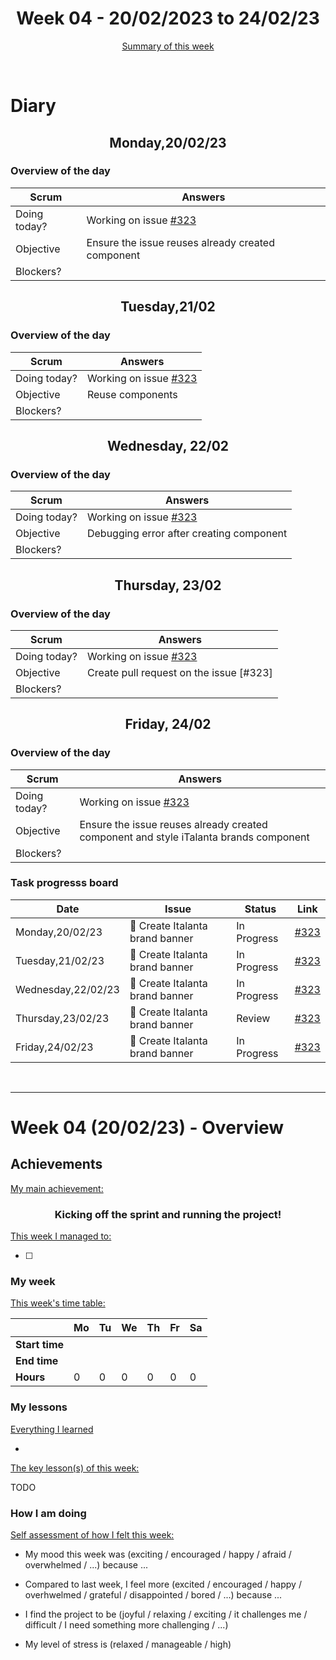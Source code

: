 


<!-- 
  Welcome to your weekly agenda.
  In this agenda, you will note down day to day progress.
-->

<h1 align="center">Week 04 - 20/02/2023 to 24/02/23</h1>

<p align="center"><a href="#summary">Summary of this week</a></p>

<br/>

<!-- 
  -- SECTION: OVERVIEW
  -- For each day, fill out your dairy
  -->

<h1>Diary</h1>

<h2 align="center">Monday,20/02/23 </h2>

### Overview of the day

<!-- Fill out the daily scrum table 
  -- Doing today? - What are you working on today?
  -- Objective?   - What do you hope to achieve today?
  -- Blockers?    - Any blockers? Anywhere you need help?
-->

| Scrum	       | Answers 	| 
|----------	   |-------	  |
| Doing today? |  Working on issue  [#323](https://github.com/italanta/elewa-group/issues/323)       |
| Objective    |    Ensure the issue reuses already created component     |
| Blockers?    |         |


<h2 align="center">Tuesday,21/02</h2>

### Overview of the day

<!-- Fill out the daily scrum table 
  -- Doing today? - What are you working on today?
  -- Objective?   - What do you hope to achieve today?
  -- Blockers?    - Any blockers? Anywhere you need help?
-->

| Scrum	       | Answers 	| 
|----------	   |-------	  |
| Doing today? |  Working on issue  [#323](https://github.com/italanta/elewa-group/issues/323)       |
| Objective    |    Reuse components     |
| Blockers?    |         |


<h2 align="center">Wednesday, 22/02</h2>

### Overview of the day

<!-- Fill out the daily scrum table 
  -- Doing today? - What are you working on today?
  -- Objective?   - What do you hope to achieve today?
  -- Blockers?    - Any blockers? Anywhere you need help?
-->

| Scrum	       | Answers 	| 
|----------	   |-------	  |
| Doing today? |  Working on issue  [#323](https://github.com/italanta/elewa-group/issues/323)       |
| Objective    |   Debugging error after creating  component     |
| Blockers?    |         |


<h2 align="center">Thursday, 23/02</h2>

### Overview of the day

<!-- Fill out the daily scrum table 
  -- Doing today? - What are you working on today?
  -- Objective?   - What do you hope to achieve today?
  -- Blockers?    - Any blockers? Anywhere you need help?
-->

| Scrum	       | Answers 	| 
|----------	   |-------	  |
| Doing today? |  Working on issue  [#323](https://github.com/italanta/elewa-group/issues/323)       |
| Objective    |    Create pull request on the issue [#323]     |
| Blockers?    |         |


<h2 align="center">Friday, 24/02</h2>

### Overview of the day

<!-- Fill out the daily scrum table 
  -- Doing today? - What are you working on today?
  -- Objective?   - What do you hope to achieve today?
  -- Blockers?    - Any blockers? Anywhere you need help?
-->

| Scrum	       | Answers 	| 
|----------	   |-------	  |
| Doing today? |  Working on issue  [#323](https://github.com/italanta/elewa-group/issues/323)       |
| Objective    |    Ensure the issue reuses already created component and style iTalanta brands component     |
| Blockers?    |     |

### Task progresss board

<!-- List all the tasks and bounties in progress this week -->

| Date     	| Issue 	| Status 	| Link 	|
|----------	|-------	|--------	|------	|
| Monday,20/02/23 	| 🏇 Create Italanta brand banner| In Progress | [#323](https://github.com/italanta/elewa-group/issues/323) |
| Tuesday,21/02/23	| 🏇 Create Italanta brand banner| In Progress  | [#323](https://github.com/italanta/elewa-group/issues/323) |
| Wednesday,22/02/23	| 🏇 Create Italanta brand banner| In Progress  | [#323](https://github.com/italanta/elewa-group/issues/323) |
| Thursday,23/02/23	| 🏇 Create Italanta brand banner| Review  | [#323](https://github.com/italanta/elewa-group/issues/323) |
| Friday,24/02/23	| 🏇 Create Italanta brand banner | In Progress | [#323](https://github.com/italanta/elewa-group/issues/323) |




<br/>

<hr id="summary" />
<!-- Fill this section at the end of each week, -->

# Week 04 (20/02/23) - Overview

<!-- What was your main achievement -->
<h2>Achievements</h2>

<u>My main achievement:</u>

<!-- Write the achievement you are most proud off in one line! -->
<h3 align="center">Kicking off the sprint and running the project!</h3>

<!-- List all your achievement -->
<u>This week I managed to:</u>

- [ ] 


### My week
<!-- Keep track of your time table daily -->
<u>This week's time table:</u>

|                | Mo | Tu 	| We 	| Th | Fr | Sa |
|---             |---	|---	|---  |--- |--- |--- |
| **Start time** |    |     |     |    |    |    |
| **End time**	 |    |     |     |    |    |    |
| **Hours**	     | 0  | 0   | 0   | 0  | 0  | 0  |


### My lessons
<!-- What did I learn? -->
<u>Everything I learned</u>

- 

<u>The key lesson(s) of this week:</u>

TODO

### How I am doing
<!-- How did you feel? -->
<u>Self assessment of how I felt this week:</u>

- My mood this week was (exciting / encouraged / happy / afraid / overwhelmed / ...) because ...
  
- Compared to last week, I feel more (excited / encouraged / happy / overhwelmed / grateful / disappointed / bored / ...) because ...

- I find the project to be (joyful / relaxing / exciting / it challenges me / difficult / I need something more challenging / ...)

- My level of stress is (relaxed / manageable / high) 
